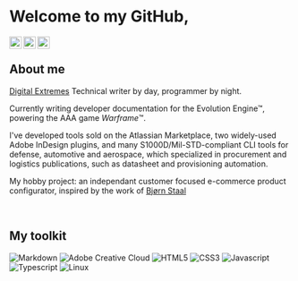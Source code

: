 # Welcome to my GitHub,

<a href="https://www.youtube.com/@hectorbarquero1690/featured">
  <img align="left" alt="Hector Barquero - Youtube" width="22px" src="https://cdn.jsdelivr.net/npm/simple-icons@v3/icons/youtube.svg"/>
</a>
<a href="https://www.linkedin.com/in/hectorbarquero/">
  <img align="left" alt="Hector Barquero - LinkedIn" width="22px" src="https://cdn.jsdelivr.net/npm/simple-icons@v3/icons/linkedin.svg"/>
</a>
<a href="https://www.artstation.com/hectorbarquero">
  <img align="left" alt="Hector Barquero - Artstation" width="22px" src="https://cdn.jsdelivr.net/npm/simple-icons@v3/icons/artstation.svg"/>
</a>
<br />

## About me
[Digital Extremes](https://www.digitalextremes.com/) Technical writer by day, programmer by night.

Currently writing developer documentation for the Evolution Engine™, powering the AAA game <i>Warframe</i>™. 

I've developed tools sold on the Atlassian Marketplace, two widely-used Adobe InDesign plugins, and many S1000D/Mil-STD-compliant CLI tools for defense, automotive and aerospace, which specialized in procurement and logistics publications, such as datasheet and provisioning automation.

My hobby project: an independant customer focused e-commerce product configurator, inspired by the work of [Bjørn Staal](https://twitter.com/bgstaal?lang=en)


<br />


## My toolkit


![Markdown](https://img.shields.io/badge/markdown-%23000000.svg?style=for-the-badge&logo=markdown&logoColor=white) 
![Adobe Creative Cloud](https://img.shields.io/badge/Adobe%20Creative%20Cloud-DA1F26?style=for-the-badge&logo=Adobe%20Creative%20Cloud&logoColor=white)
![HTML5](https://img.shields.io/badge/HTML5-E34F26?style=for-the-badge&logo=html5&logoColor=white)
![CSS3](https://img.shields.io/badge/CSS3-1572B6?style=for-the-badge&logo=css3&logoColor=white)
![Javascript](https://img.shields.io/badge/JavaScript-323330?style=for-the-badge&logo=javascript&logoColor=F7DF1E)
![Typescript](https://shields.io/badge/TypeScript-3178C6?logo=TypeScript&logoColor=FFF&style=flat-square)
![Linux](https://img.shields.io/badge/Linux-FCC624?style=for-the-badge&logo=linux&logoColor=black)
